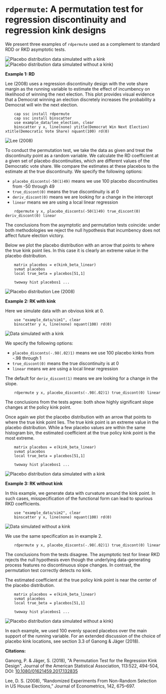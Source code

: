 `rdpermute`: A permutation test for regression discontinuity and regression kink designs
==============
We present three examples of `rdpermute` used as a complement to standard RDD or RKD asymptotic tests.

![Placebo distribution data simulated with a kink](graphs/sim1_hist.png)
![Placebo distribution data simulated without a kink)](graphs/sim2_hist.png)


**Example 1: RD**

Lee (2008) uses a regression discontinuity design with the vote share
margin as the running variable to estimate the effect of incumbency on likelihood of
winning the next election. This plot provides visual evidence that a Democrat winning
an election discretely increases the probability a Democrat will win the next election.

```{s}
    cap ssc install rdpermute
    cap ssc install binscatter
    use example_data/lee_election, clear
    binscatter y x, line(none) ytitle(Democrat Win Next Election) xtitle(Democratic Vote Share) nquant(100) rd(0)
```
![Lee (2008)](graphs/lee.png)

To conduct the permutation test, we take the data as given and treat the
discontinuity point as a random variable. We calculate the RD coefficient at a
given set of placebo discontinuities, which are different values of the Democratic vote share.
We compare the estimates at these placebos to the estimate at the true discontinuity.
We specify the following options:

* `placebo_disconts(-50(1)49)` means we use 100 placebo discontinuities from -50 through 49
* `true_discont(0)` means the true discontinuity is at 0
* `deriv_discont(0)` means we are looking for a change in the intercept
* `linear` means we are using a local linear regression

```{s}
    rdpermute y x, placebo_disconts(-50(1)49) true_discont(0) deriv_discont(0) linear
```
The conclusions from the asymptotic and permutation tests coincide: under both
methodologies we reject the null hypothesis that incumbency does not affect future
election victory.

Below we plot the placebo distribution with an arrow that points to where the true kink point lies. In this case it is clearly an extreme value in the placebo distribution.

```{s}
    matrix placebos = e(kink_beta_linear)
    svmat placebos
    local true_beta = placebos[51,1]

    twoway hist placebos1 ...
```
![Placebo distribution Lee (2008)](graphs/lee_hist.png)

**Example 2: RK with kink**

Here we simulate data with an obvious kink at 0.

```{s}
    use "example_data/sim1", clear
    binscatter y x, line(none) nquant(100) rd(0)
 ```

![Data simulated with a kink](graphs/sim1.png)

We specify the following options:

* `placebo_disconts(-.98(.02)1)` means we use 100 placebo kinks from -.98 through 1
* `true_discont(0)` means the true discontinuity is at 0
* `linear` means we are using a local linear regression

The default for `deriv_discont(1)` means we are looking for a change in the slope.

```{s}
    rdpermute y x, placebo_disconts(-.98(.02)1) true_discont(0) linear
```
The conclusions from the tests agree: both show highly significant slope changes at the policy kink point.

Once again we plot the placebo distribution with an arrow that points to where the true kink point lies. The true kink point is an extreme value in the placebo distribution. While a few placebo values are within the same histogram bin, the estimated coefficient at the true policy kink point is the most extreme.

```{s}
    matrix placebos = e(kink_beta_linear)
    svmat placebos
    local true_beta = placebos[51,1]

    twoway hist placebos1 ...
```
![Placebo distribution data simulated with a kink](graphs/sim1_hist.png)

**Example 3: RK without kink**

In this example, we generate data with curvature around the kink point. In such cases,
misspecification of the functional form can lead to spurious RKD coefficients.

```{s}
    use "example_data/sim2", clear
    binscatter y x, line(none) nquant(100) rd(0)
```

![Data simulated without a kink](graphs/sim2.png)

We use the same specification as in example 2.

```{s}
    rdpermute y x, placebo_disconts(-.98(.02)1) true_discont(0) linear
```

The conclusions from the tests disagree. The asymptotic test for linear RKD rejects
the null hypothesis even though the underlying data-generating process features no
discontinuous slope changes. In contrast, the permutation test correctly detects no kink.

The estimated coefficient at the true policy kink point is near the center of the placebo 
distribution. 

```{s}
    matrix placebos = e(kink_beta_linear)
    svmat placebos
    local true_beta = placebos[51,1]
    
    twoway hist placebos1 ...
```
![Placebo distribution data simulated without a kink)](graphs/sim2_hist.png)

In each example, we used 100 evenly spaced placebos over the main support of the
running variable. For an extended discussion of the choice of placebo kink locations,
see section 3.3 of Ganong & J&auml;ger (2018).

**Citations:**

Ganong, P. & Jäger, S. (2018), "A Permutation Test for the Regression Kink Design", Journal of the American Statistical Association, 113:522, 494-504, DOI: [10.1080/01621459.2017.132835](10.1080/01621459.2017.1328356)

Lee, D. S. (2008), “Randomized Experiments From Non-Random Selection in US House Elections,” Journal of Econometrics, 142, 675–697.
